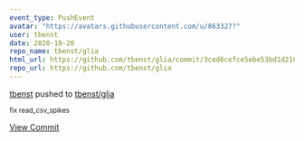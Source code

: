 ```yaml
---
event_type: PushEvent
avatar: "https://avatars.githubusercontent.com/u/863327?"
user: tbenst
date: 2020-10-20
repo_name: tbenst/glia
html_url: https://github.com/tbenst/glia/commit/3ced6cefce5ebe53bd1d21857a93c9a4c4e73fe8
repo_url: https://github.com/tbenst/glia
---
```


<a href='https://github.com/tbenst' target='_blank'>tbenst</a> pushed to <a href='https://github.com/tbenst/glia' target='_blank'>tbenst/glia</a>

<small>fix read_csv_spikes</small>

<a href='https://github.com/tbenst/glia/commit/3ced6cefce5ebe53bd1d21857a93c9a4c4e73fe8' target='_blank'>View Commit</a>